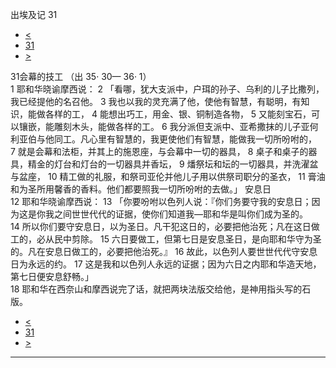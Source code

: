 ﻿





 出埃及记 31




* [<](bible/EXO30.md)
* [31](bible/EXO.md)
* [>](bible/EXO32.md)



 
31会幕的技工 （出
35·
30—
36·
1）  
1 耶和华晓谕摩西说： 
2 「看哪，犹大支派中，户珥的孙子、乌利的儿子比撒列，我已经提他的名召他。 
3 我也以我的灵充满了他，使他有智慧，有聪明，有知识，能做各样的工， 
4 能想出巧工，用金、银、铜制造各物， 
5 又能刻宝石，可以镶嵌，能雕刻木头，能做各样的工。 
6 我分派但支派中、亚希撒抹的儿子亚何利亚伯与他同工。凡心里有智慧的，我更使他们有智慧，能做我一切所吩咐的， 
7 就是会幕和法柜，并其上的施恩座，与会幕中一切的器具， 
8 桌子和桌子的器具，精金的灯台和灯台的一切器具并香坛， 
9 燔祭坛和坛的一切器具，并洗濯盆与盆座， 
10 精工做的礼服，和祭司亚伦并他儿子用以供祭司职分的圣衣， 
11 膏油和为圣所用馨香的香料。他们都要照我一切所吩咐的去做。」 安息日  
12 耶和华晓谕摩西说： 
13 「你要吩咐以色列人说：『你们务要守我的安息日；因为这是你我之间世世代代的证据，使你们知道我—耶和华是叫你们成为圣的。 
14 所以你们要守安息日，以为圣日。凡干犯这日的，必要把他治死；凡在这日做工的，必从民中剪除。 
15 六日要做工，但第七日是安息圣日，是向耶和华守为圣的。凡在安息日做工的，必要把他治死。』 
16 故此，以色列人要世世代代守安息日为永远的约。 
17 这是我和以色列人永远的证据；因为六日之内耶和华造天地，第七日便安息舒畅。」  
18 耶和华在西奈山和摩西说完了话，就把两块法版交给他，是神用指头写的石版。 
* [<](bible/EXO30.md)
* [31](bible/EXO.md)
* [>](bible/EXO32.md)





---









